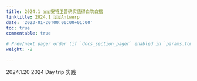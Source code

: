 ```yaml
---
title: 2024.1 🇧🇪安特卫普确实值得自吹自擂
linktitle: 2024.1 🇧🇪Antwerp
date: '2023-01-20T00:00:00+01:00'
toc: true
commentable: true

# Prev/next pager order (if `docs_section_pager` enabled in `params.toml`)
weight: -2

---
```


2024.1.20 2024 Day trip 实践

